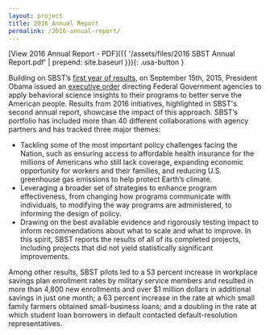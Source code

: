```yaml
---
layout: project
title: 2016 Annual Report
permalink: /2016-annual-report/
---
```


[View 2016 Annual Report - PDF]({{ '/assets/files/2016 SBST Annual Report.pdf' | prepend: site.baseurl }}){: .usa-button }

Building on SBST’s [first year of results](https://www.whitehouse.gov/the-press-office/2015/09/15/fact-sheet-president-obama-signs-executive-order-white-house-announces), on September 15th, 2015, President Obama issued an [executive order](https://www.whitehouse.gov/the-press-office/2015/09/15/executive-order-using-behavioral-science-insights-better-serve-american) directing Federal Government agencies to apply behavioral science insights to their programs to better serve the American people. Results from 2016 initiatives, highlighted in SBST's second annual report, showcase the impact of this approach. SBST’s portfolio has included more than 40 different collaborations with agency partners and has tracked three major themes:

 - Tackling some of the most important policy challenges facing the Nation, such as ensuring access to affordable health insurance for the millions of Americans who still lack coverage, expanding economic opportunity for workers and their families, and reducing U.S. greenhouse gas emissions to help protect Earth’s climate.
 - Leveraging a broader set of strategies to enhance program effectiveness, from changing how programs communicate with individuals, to modifying the way programs are administered, to informing the design of policy.
 - Drawing on the best available evidence and rigorously testing impact to inform recommendations about what to scale and what to improve. In this spirit, SBST reports the results of all of its completed projects, including projects that did not yield statistically significant improvements.

Among other results, SBST pilots led to a 53 percent increase in workplace savings plan enrollment rates by military service members and resulted in more than 4,800 new enrollments and over $1 million dollars in additional savings in just one month; a 63 percent increase in the rate at which small family farmers obtained small-business loans; and a doubling in the rate at which student loan borrowers in default contacted default-resolution representatives.

